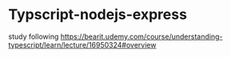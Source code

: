 # Typscript-nodejs-express
study following https://bearit.udemy.com/course/understanding-typescript/learn/lecture/16950324#overview
